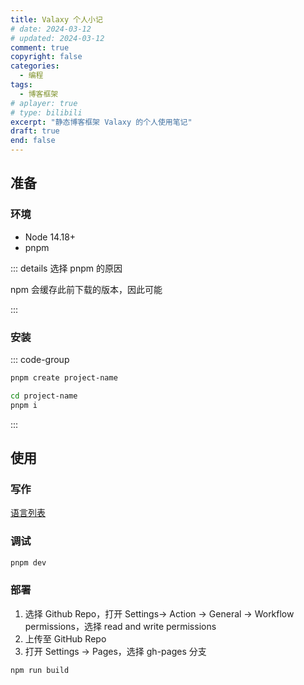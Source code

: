 ```yaml
---
title: Valaxy 个人小记
# date: 2024-03-12
# updated: 2024-03-12
comment: true
copyright: false
categories: 
  - 编程
tags:
  - 博客框架
# aplayer: true
# type: bilibili
excerpt: "静态博客框架 Valaxy 的个人使用笔记"
draft: true
end: false
---
```


## 准备
### 环境
- Node 14.18+
- pnpm

::: details 选择 pnpm 的原因

npm 会缓存此前下载的版本，因此可能

:::

### 安装
::: code-group
```sh [1. 创建项目]
pnpm create project-name
```

```sh [2. 安装依赖]
cd project-name
pnpm i
```
:::

## 使用
### 写作
[语言列表](https://shiki.style/languages#bundled-languages)

### 调试
```sh []
pnpm dev
```

### 部署
1. 选择 Github Repo，打开 Settings-> Action -> General -> Workflow permissions，选择 read and write permissions
2. 上传至 GitHub Repo
3. 打开 Settings -> Pages，选择 gh-pages 分支

```sh []
npm run build
```